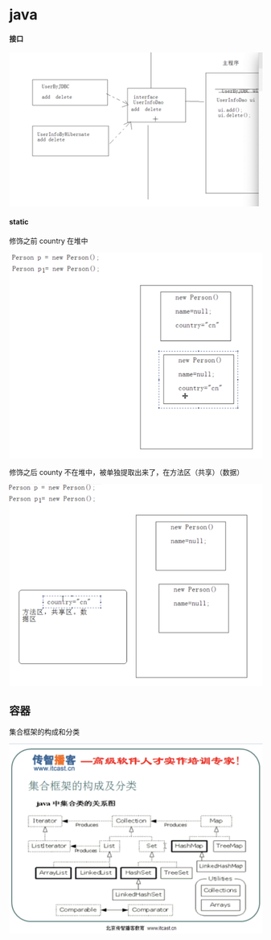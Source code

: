 # java

#### 接口

![](./img/QQ20190415-210530@2x.png)

#### static

修饰之前 country 在堆中

![](./img/QQ20190418-104416@2x.png)

修饰之后 county 不在堆中，被单独提取出来了，在方法区（共享）（数据）

![](./img/QQ20190418-110718@2x.png)

## 容器

集合框架的构成和分类

![](./img/QQ20190516-122645@2x.png)